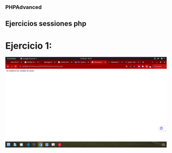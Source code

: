 ### PHPAdvanced

## Ejercicios sessiones php

# Ejercicio 1: 

![Ejemplo de imagen](img/sessiones1.png)